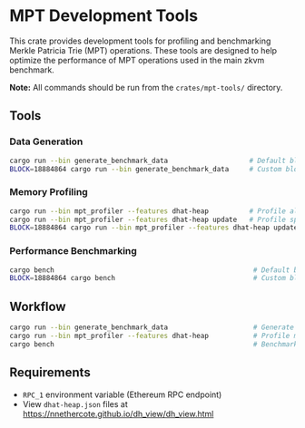 # MPT Development Tools

This crate provides development tools for profiling and benchmarking Merkle Patricia Trie (MPT) operations. These tools are designed to help optimize the performance of MPT operations used in the main zkvm benchmark.

**Note:** All commands should be run from the `crates/mpt-tools/` directory.

## Tools

### Data Generation

```bash
cargo run --bin generate_benchmark_data                    # Default block 21000000
BLOCK=18884864 cargo run --bin generate_benchmark_data     # Custom block
```

### Memory Profiling

```bash
cargo run --bin mpt_profiler --features dhat-heap          # Profile all operations
cargo run --bin mpt_profiler --features dhat-heap update   # Profile specific operation
BLOCK=18884864 cargo run --bin mpt_profiler --features dhat-heap update
```

### Performance Benchmarking

```bash
cargo bench                                                 # Default block 21000000
BLOCK=18884864 cargo bench                                  # Custom block
```

## Workflow

```bash
cargo run --bin generate_benchmark_data                     # Generate data (21000000.bin)
cargo run --bin mpt_profiler --features dhat-heap           # Profile memory
cargo bench                                                 # Benchmark performance
```

## Requirements

- `RPC_1` environment variable (Ethereum RPC endpoint)
- View `dhat-heap.json` files at https://nnethercote.github.io/dh_view/dh_view.html 